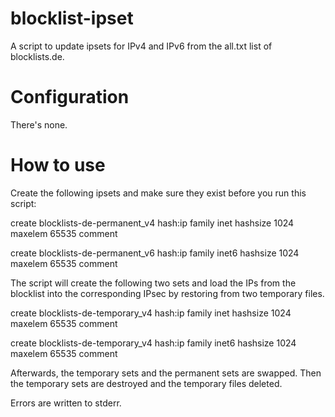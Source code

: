 blocklist-ipset
===============

A script to update ipsets for IPv4 and IPv6 from the
all.txt list of blocklists.de.

Configuration
=============

There's none.

How to use
============

Create the following ipsets and make sure they exist before you run this script:

create blocklists-de-permanent_v4 hash:ip family inet hashsize 1024 maxelem 65535 comment

create blocklists-de-permanent_v6 hash:ip family inet6 hashsize 1024 maxelem 65535 comment

The script will create the following two sets and load the IPs from the blocklist
into the corresponding IPsec by restoring from two temporary files.

create blocklists-de-temporary_v4 hash:ip family inet hashsize 1024 maxelem 65535 comment

create blocklists-de-temporary_v4 hash:ip family inet6 hashsize 1024 maxelem 65535 comment

Afterwards, the temporary sets and the permanent sets are swapped.
Then the temporary sets are destroyed and the temporary files deleted.

Errors are written to stderr.